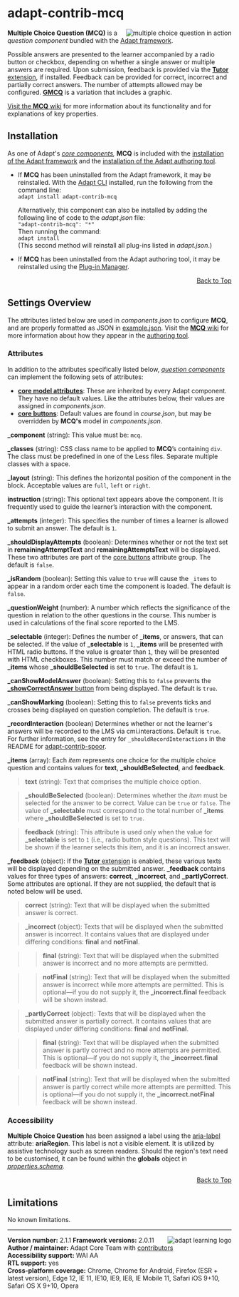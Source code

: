 # adapt-contrib-mcq  

<img src="https://github.com/adaptlearning/documentation/blob/master/04_wiki_assets/plug-ins/images/mcq01.gif" alt="multiple choice question in action" align="right"> **Multiple Choice Question (MCQ)** is a *question component* bundled with the [Adapt framework](https://github.com/adaptlearning/adapt_framework).   

Possible answers are presented to the learner accompanied by a radio button or checkbox, depending on whether a single answer or multiple answers are required. Upon submission, feedback is provided via the [**Tutor** extension](https://github.com/adaptlearning/adapt-contrib-tutor), if installed. Feedback can be provided for correct, incorrect and partially correct answers. The number of attempts allowed may be configured. [**GMCQ**](https://github.com/adaptlearning/adapt-contrib-gmcq/wiki) is a variation that includes a graphic. 

[Visit the **MCQ** wiki](https://github.com/adaptlearning/adapt-contrib-mcq/wiki) for more information about its functionality and for explanations of key properties. 

## Installation

As one of Adapt's *[core components](https://github.com/adaptlearning/adapt_framework/wiki/Core-Plug-ins-in-the-Adapt-Learning-Framework#components),* **MCQ** is included with the [installation of the Adapt framework](https://github.com/adaptlearning/adapt_framework/wiki/Manual-installation-of-the-Adapt-framework#installation) and the [installation of the Adapt authoring tool](https://github.com/adaptlearning/adapt_authoring/wiki/Installing-Adapt-Origin).

* If **MCQ** has been uninstalled from the Adapt framework, it may be reinstalled.
With the [Adapt CLI](https://github.com/adaptlearning/adapt-cli) installed, run the following from the command line:  
`adapt install adapt-contrib-mcq`

    Alternatively, this component can also be installed by adding the following line of code to the *adapt.json* file:  
    `"adapt-contrib-mcq": "*"`  
    Then running the command:  
    `adapt install`  
    (This second method will reinstall all plug-ins listed in *adapt.json*.)  

* If **MCQ** has been uninstalled from the Adapt authoring tool, it may be reinstalled using the [Plug-in Manager](https://github.com/adaptlearning/adapt_authoring/wiki/Plugin-Manager).

<div float align=right><a href="#top">Back to Top</a></div>

## Settings Overview

The attributes listed below are used in *components.json* to configure **MCQ**, and are properly formatted as JSON in [example.json](https://github.com/adaptlearning/adapt-contrib-mcq/blob/master/example.json). Visit the [**MCQ** wiki](https://github.com/adaptlearning/adapt-contrib-mcq/wiki) for more information about how they appear in the [authoring tool](https://github.com/adaptlearning/adapt_authoring/wiki). 

### Attributes

In addition to the attributes specifically listed below, [*question components*](https://github.com/adaptlearning/adapt_framework/wiki/Core-Plug-ins-in-the-Adapt-Learning-Framework#question-components) can implement the following sets of attributes:   
+ [**core model attributes**](https://github.com/adaptlearning/adapt_framework/wiki/Core-model-attributes): These are inherited by every Adapt component. They have no default values. Like the attributes below, their values are assigned in *components.json*. 
+ [**core buttons**](https://github.com/adaptlearning/adapt_framework/wiki/Core-Buttons): Default values are found in *course.json*, but may be overridden by **MCQ's** model in *components.json*.

**_component** (string): This value must be: `mcq`.

**_classes** (string): CSS class name to be applied to **MCQ**’s containing `div`. The class must be predefined in one of the Less files. Separate multiple classes with a space.

**_layout** (string): This defines the horizontal position of the component in the block. Acceptable values are `full`, `left` or `right`.  

**instruction** (string): This optional text appears above the component. It is frequently used to
guide the learner’s interaction with the component.  

**_attempts** (integer): This specifies the number of times a learner is allowed to submit an answer. The default is `1`.    

**_shouldDisplayAttempts** (boolean): Determines whether or not the text set in **remainingAttemptText** and **remainingAttemptsText** will be displayed. These two attributes are part of the [core buttons](https://github.com/adaptlearning/adapt_framework/wiki/Core-Buttons) attribute group. The default is `false`.  

**_isRandom** (boolean): Setting this value to `true` will cause the `_items` to appear in a random order each time the component is loaded. The default is `false`.   

**_questionWeight** (number): A number which reflects the significance of the question in relation to the other questions in the course. This number is used in calculations of the final score reported to the LMS.  

**_selectable** (integer): Defines the number of **_items**, or answers, that can be selected. If the value of **_selectable** is `1`, **_items** will be presented with HTML radio buttons. If the value is greater than `1`, they will be presented with HTML checkboxes. This number must match or exceed the number of **_items** whose **_shouldBeSelected** is set to `true`. The default is `1`.

**_canShowModelAnswer** (boolean): Setting this to `false` prevents the [**_showCorrectAnswer** button](https://github.com/adaptlearning/adapt_framework/wiki/Core-Buttons) from being displayed. The default is `true`.

**_canShowMarking** (boolean): Setting this to `false` prevents ticks and crosses being displayed on question completion. The default is `true`.

**_recordInteraction** (boolean) Determines whether or not the learner's answers will be recorded to the LMS via cmi.interactions. Default is `true`. For further information, see the entry for `_shouldRecordInteractions` in the README for [adapt-contrib-spoor](https://github.com/adaptlearning/adapt-contrib-spoor).

**_items** (array): Each *item* represents one choice for the multiple choice question and contains values for **text**, **_shouldBeSelected**, and **feedback**.

>**text** (string): Text that comprises the multiple choice option.  

>**_shouldBeSelected** (boolean): Determines whether the *item* must be selected for the answer to be correct. Value can be `true` or `false`. The value of **_selectable** must correspond to the total number of **_items** where **_shouldBeSelected** is set to `true`.  

>**feedback** (string): This attribute is used only when the value for **_selectable** is set to `1` (i.e., radio button style questions). This text will be shown if the learner selects this item, and it is an incorrect answer. 

**_feedback** (object): If the [**Tutor** extension](https://github.com/adaptlearning/adapt-contrib-tutor) is enabled, these various texts will be displayed depending on the submitted answer. **_feedback**
contains values for three types of answers: **correct**, **_incorrect**, and **_partlyCorrect**. Some attributes are optional. If they are not supplied, the default that is noted below will be used.

>**correct** (string): Text that will be displayed when the submitted answer is correct.  

>**_incorrect** (object): Texts that will be displayed when the submitted answer is incorrect. It contains values that are displayed under differing conditions: **final** and **notFinal**. 

>>**final** (string): Text that will be displayed when the submitted answer is incorrect and no more attempts are permitted. 

>>**notFinal** (string): Text that will be displayed when the submitted answer is incorrect while more attempts are permitted. This is optional&mdash;if you do not supply it, the **_incorrect.final** feedback will be shown instead. 

>**_partlyCorrect** (object): Texts that will be displayed when the submitted answer is partially correct. It contains values that are displayed under differing conditions: **final** and **notFinal**.  

>>**final** (string): Text that will be displayed when the submitted answer is partly correct and no more attempts are permitted. This is optional&mdash;if you do not supply it, the **_incorrect.final** feedback will be shown instead.  

>>**notFinal** (string): Text that will be displayed when the submitted answer is partly correct while more attempts are permitted. This is optional&mdash;if you do not supply it, the **_incorrect.notFinal** feedback will be shown instead.  

### Accessibility
**Multiple Choice Question** has been assigned a label using the [aria-label](https://github.com/adaptlearning/adapt_framework/wiki/Aria-Labels) attribute: **ariaRegion**. This label is not a visible element. It is utilized by assistive technology such as screen readers. Should the region's text need to be customised, it can be found within the **globals** object in [*properties.schema*](https://github.com/adaptlearning/adapt-contrib-mcq/blob/master/properties.schema).   
<div float align=right><a href="#top">Back to Top</a></div>

## Limitations
 
No known limitations.  

----------------------------
**Version number:**  2.1.1   <a href="https://community.adaptlearning.org/" target="_blank"><img src="https://github.com/adaptlearning/documentation/blob/master/04_wiki_assets/plug-ins/images/adapt-logo-mrgn-lft.jpg" alt="adapt learning logo" align="right"></a> 
**Framework versions:** 2.0.11  
**Author / maintainer:** Adapt Core Team with [contributors](https://github.com/adaptlearning/adapt-contrib-mcq/graphs/contributors)  
**Accessibility support:** WAI AA   
**RTL support:** yes  
**Cross-platform coverage:** Chrome, Chrome for Android, Firefox (ESR + latest version), Edge 12, IE 11, IE10, IE9, IE8, IE Mobile 11, Safari iOS 9+10, Safari OS X 9+10, Opera    

